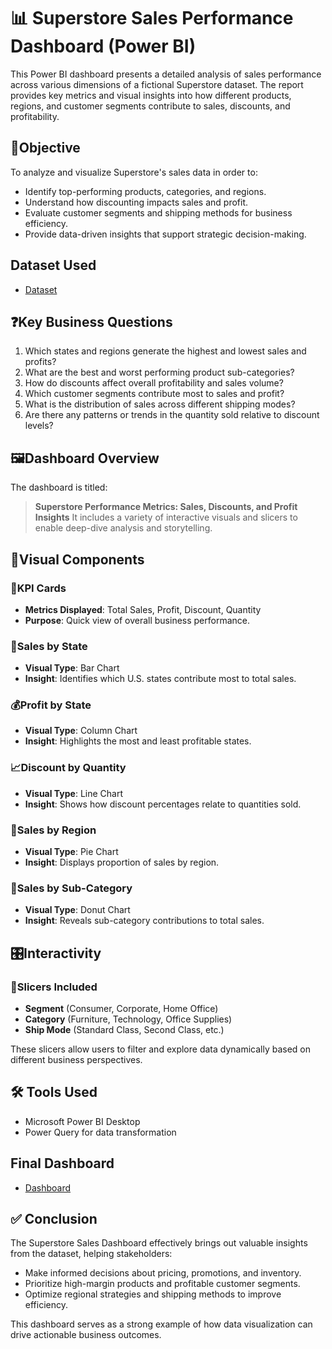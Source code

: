 # 📊 Superstore Sales Performance Dashboard (Power BI)
This Power BI dashboard presents a detailed analysis of sales performance across various dimensions of a fictional Superstore dataset. The report provides key metrics and visual insights into how different products, regions, and customer segments contribute to sales, discounts, and profitability.

## 🎯Objective
To analyze and visualize Superstore's sales data in order to:
- Identify top-performing products, categories, and regions.
- Understand how discounting impacts sales and profit.
- Evaluate customer segments and shipping methods for business efficiency.
- Provide data-driven insights that support strategic decision-making.

## Dataset Used
- <a href="https://github.com/VidyavaVidyavati/Superstore-Sales-Performance-Dashboard/blob/main/Dataset.xlsx">Dataset</a>

## ❓Key Business Questions

1. Which states and regions generate the highest and lowest sales and profits?
2. What are the best and worst performing product sub-categories?
3. How do discounts affect overall profitability and sales volume?
4. Which customer segments contribute most to sales and profit?
5. What is the distribution of sales across different shipping modes?
6. Are there any patterns or trends in the quantity sold relative to discount levels?

## 🖼️Dashboard Overview
The dashboard is titled:
> **Superstore Performance Metrics: Sales, Discounts, and Profit Insights**
It includes a variety of interactive visuals and slicers to enable deep-dive analysis and storytelling.

## 🔧Visual Components

### 📌**KPI Cards**
- **Metrics Displayed**: Total Sales, Profit, Discount, Quantity
- **Purpose**: Quick view of overall business performance.

### 📍**Sales by State**  
- **Visual Type**: Bar Chart  
- **Insight**: Identifies which U.S. states contribute most to total sales.

### 💰**Profit by State**  
- **Visual Type**: Column Chart  
- **Insight**: Highlights the most and least profitable states.

### 📈**Discount by Quantity**  
- **Visual Type**: Line Chart  
- **Insight**: Shows how discount percentages relate to quantities sold.  

### 🧭**Sales by Region**  
- **Visual Type**: Pie Chart  
- **Insight**: Displays proportion of sales by region. 

### 🍩**Sales by Sub-Category**  
- **Visual Type**: Donut Chart  
- **Insight**: Reveals sub-category contributions to total sales.  

## 🎛️Interactivity

### 🧮**Slicers Included**
- **Segment** (Consumer, Corporate, Home Office)
- **Category** (Furniture, Technology, Office Supplies)
- **Ship Mode** (Standard Class, Second Class, etc.)

These slicers allow users to filter and explore data dynamically based on different business perspectives.

## 🛠️ Tools Used

- Microsoft Power BI Desktop
- Power Query for data transformation

## Final Dashboard
- <a href="    ">Dashboard</a>

## ✅ Conclusion

The Superstore Sales Dashboard effectively brings out valuable insights from the dataset, helping stakeholders:
- Make informed decisions about pricing, promotions, and inventory.
- Prioritize high-margin products and profitable customer segments.
- Optimize regional strategies and shipping methods to improve efficiency.
  
This dashboard serves as a strong example of how data visualization can drive actionable business outcomes.
